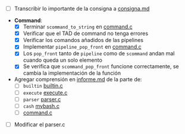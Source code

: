 - [ ] Transcribir lo importante de la consigna a [consigna.md](consigna.md)
- **Command**:
    - [x] Terminar `scommand_to_string` en [command.c](skeleton2021/command.c)
    - [x] Verificar que el TAD de command no tenga errores
    - [x] Verificar los comandos añadidos de las pipelines
    - [x] Implementar `pipeline_pop_front` en [command.c](skeleton2021/command.c)
    - [x] Los `pop_front` tanto de `pipeline` como de `scommand` andan mal cuando queda un solo elemento
    - [x] Se verifica que `scommand_pop_front` funcione correctamente, se cambia la implementación de la función
- Agregar comprensión en [informe.md](informe.md) de la parte de:
    - [ ] `builtin` [builtin.c](skeleton2021/builtin.c)
    - [ ] `execute` [execute.c](skeleton2021/execute.c)
    - [ ] `parser` [parser.c](skeleton2021/parser.h)
    - [ ] `cash` [mybash.c](skeleton2021/mybash.c)
    - [ ] [command.c](skeleton2021/command.c)
- [ ] Modificar el parser.c